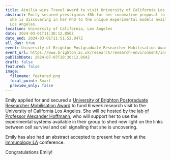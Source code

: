 ```yaml
---
title: Aimilia wins Travel Award to visit University of California Los Angeles
abstract: Emily secured prestigious £8k for her innovative proposal to appl what
  she is discovering in her PhD to the unique experimental models available in
  Los Angeles.
location: University of California, Los Angeles
date: 2024-03-01T11:30:12.856Z
date_end: 2024-03-01T11:51:52.847Z
all_day: true
event: University of Brighton Postgraduate Researcher Mobilisation Award
event_url: https://www.brighton.ac.uk/research/research-environment/investing-in-research-careers/postgraduate-researcher-mobilisation-scheme.aspx
publishDate: 2024-07-07T10:30:12.864Z
draft: false
featured: false
image:
  filename: featured.png
  focal_point: Smart
  preview_only: false
---
```

Emily applied for and secured a [University of Brighton Postgraduate Researcher Mobilisation Award](https://www.brighton.ac.uk/research/research-environment/investing-in-research-careers/postgraduate-researcher-mobilisation-scheme.aspx) to fund 6 week research visit to the University of California Los Angeles. She will be hosted by the [lab of Professor Alexander Hoffmann](https://www.signalingsystems.ucla.edu/), who will support her to use the experimental systems available in their group to shed new light on the links between cell survival and cell signalling that she is uncovering.

Emily has also had an abstract accepted to present her work at the [Immunology LA](https://medschool.ucla.edu/events/11th-annual-immunologyla-submit-abstracts-and) conference.

Congratulations Emily!